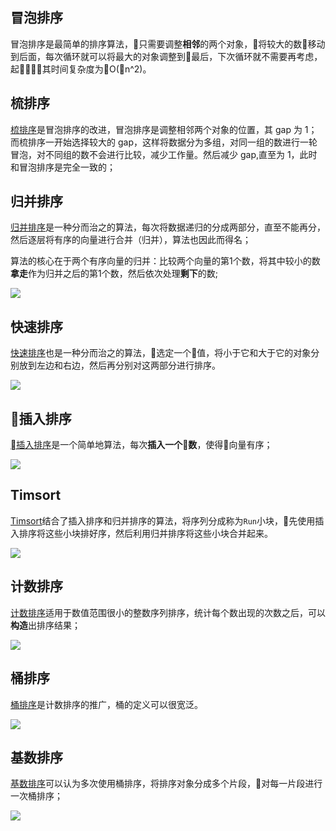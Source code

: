 ## 冒泡排序

冒泡排序是最简单的排序算法，只需要调整**相邻**的两个对象，将较大的数移动到后面，每次循环就可以将最大的对象调整到最后，下次循环就不需要再考虑，起其时间复杂度为O(n^2)。

## 梳排序

[梳排序](https://www.geeksforgeeks.org/comb-sort/)是冒泡排序的改进，冒泡排序是调整相邻两个对象的位置，其 gap 为 1；而梳排序一开始选择较大的 gap，这样将数据分为多组，对同一组的数进行一轮冒泡，对不同组的数不会进行比较，减少工作量。然后减少 gap,直至为 1，此时和冒泡排序是完全一致的；

## 归并排序

[归并排序](linkhttps://www.geeksforgeeks.org/merge-sort/)是一种分而治之的算法，每次将数据递归的分成两部分，直至不能再分，然后逐层将有序的向量进行合并（归并），算法也因此而得名；

算法的核心在于两个有序向量的归并：比较两个向量的第1个数，将其中较小的数**拿走**作为归并之后的第1个数，然后依次处理**剩下**的数;

![](https://www.geeksforgeeks.org/wp-content/uploads/Merge-Sort-Tutorial.png)

## 快速排序

[快速排序](https://www.geeksforgeeks.org/quick-sort/)也是一种分而治之的算法，选定一个值，将小于它和大于它的对象分别放到左边和右边，然后再分别对这两部分进行排序。

![](https://www.geeksforgeeks.org/wp-content/uploads/gq/2014/01/QuickSort2.png)

## 插入排序

[插入排序](https://www.geeksforgeeks.org/insertion-sort/)是一个简单地算法，每次**插入一个数**，使得向量有序；

![](https://cdncontribute.geeksforgeeks.org/wp-content/uploads/card.jpg)

## Timsort

[Timsort](https://www.geeksforgeeks.org/timsort/)结合了插入排序和归并排序的算法，将序列分成称为`Run`小块，先使用插入排序将这些小块排好序，然后利用归并排序将这些小块合并起来。

![](https://upload.wikimedia.org/wikipedia/commons/6/63/Selection_of_minrun_by_timsort.png)

## 计数排序

[计数排序](https://www.geeksforgeeks.org/counting-sort/)适用于数值范围很小的整数序列排序，统计每个数出现的次数之后，可以**构造**出排序结果；

![](https://www.geeksforgeeks.org/wp-content/uploads/scene01153.jpg)

## 桶排序

[桶排序](https://www.geeksforgeeks.org/bucket-sort-2/)是计数排序的推广，桶的定义可以很宽泛。

![](https://upload.wikimedia.org/wikipedia/commons/thumb/6/61/Bucket_sort_1.svg/311px-Bucket_sort_1.svg.png)

## 基数排序

[基数排序](https://www.geeksforgeeks.org/radix-sort/)可以认为多次使用桶排序，将排序对象分成多个片段，对每一片段进行一次桶排序；

![](https://images0.cnblogs.com/i/497634/201403/161837176365265.jpg)
